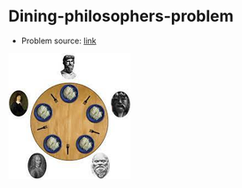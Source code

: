 # Dining-philosophers-problem
  - Problem source: [link](https://cours-mf.gitlabpages.inria.fr/pg204/tds/td6/#:~:text=4.%20Diner%20des%20philosophes)

<img src="./dining_phil.jpeg"></img>
